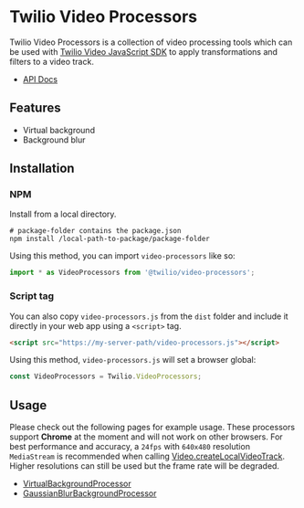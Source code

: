 # Twilio Video Processors

Twilio Video Processors is a collection of video processing tools which can be used with [Twilio Video JavaScript SDK](https://github.com/twilio/twilio-video.js) to apply transformations and filters to a video track.

* [API Docs](dist/docs/modules.html)

## Features
- Virtual background
- Background blur

## Installation

### NPM
Install from a local directory.
```
# package-folder contains the package.json
npm install /local-path-to-package/package-folder
```

Using this method, you can import `video-processors` like so:
```ts
import * as VideoProcessors from '@twilio/video-processors';
```

### Script tag
You can also copy `video-processors.js` from the `dist` folder and include it directly in your web app using a `<script>` tag.
 ```html
 <script src="https://my-server-path/video-processors.js"></script>
 ```

 Using this method, `video-processors.js` will set a browser global:
 ```ts
 const VideoProcessors = Twilio.VideoProcessors;
 ```

## Usage

Please check out the following pages for example usage. These processors support **Chrome** at the moment and will not work on other browsers. For best performance and accuracy, a `24fps` with `640x480` resolution `MediaStream` is recommended when calling [Video.createLocalVideoTrack](https://media.twiliocdn.com/sdk/js/video/releases/2.13.1/docs/module-twilio-video.html#.createLocalVideoTrack__anchor). Higher resolutions can still be used but the frame rate will be degraded.

* [VirtualBackgroundProcessor](dist/docs/classes/virtualbackgroundprocessor.html)
* [GaussianBlurBackgroundProcessor](dist/docs/classes/gaussianblurbackgroundprocessor.html)
